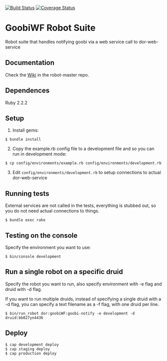 [![Build Status](https://travis-ci.org/sul-dlss/goobi-robot.svg?branch=master)](https://travis-ci.org/sul-dlss/goobi-robot)
[![Coverage Status](https://coveralls.io/repos/github/sul-dlss/goobi-robot/badge.svg?branch=add-coveralls-hound)](https://coveralls.io/github/sul-dlss/goobi-robot?branch=add-coveralls-hound)

# GoobiWF Robot Suite

Robot suite that handles notifying goobi via a web service call to dor-web-service


## Documentation

Check the [Wiki](https://github.com/sul-dlss/robot-master/wiki) in the robot-master repo.

## Dependences

Ruby 2.2.2

## Setup

1. Install gems:

```console
$ bundle install
```

2. Copy the example.rb config file to a development file and so you can run in development mode:

```console
$ cp config/environments/example.rb config/environments/development.rb
```

3. Edit `config/environments/development.rb` to setup connections to actual dor-web-service

## Running tests

External services are not called in the tests, everything is stubbed out, so you do not need actual connections to things.

```console
$ bundle exec rake
```

## Testing on the console

Specify the environment you want to use:

```console
$ bin/console development  
```

## Run a single robot on a specific druid

Specify the robot you want to run, also specify environment with -e flag and druid with -d flag.

If you want to run multiple druids, instead of specifying a single druid with a -d flag, you can specify a text filename as a -f flag, with one druid per line.

```console
$ bin/run_robot dor:goobiWF:goobi-notify -e development -d druid:bb027yn4436
```

## Deploy

```console
$ cap development deploy
$ cap staging deploy
$ cap production deploy
```

